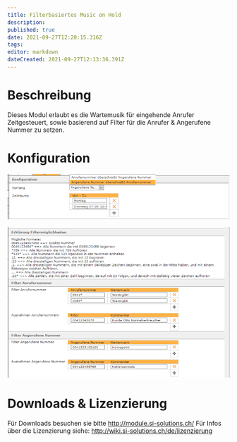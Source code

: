 ```yaml
---
title: Filterbasiertes Music on Hold
description: 
published: true
date: 2021-09-27T12:20:15.316Z
tags: 
editor: markdown
dateCreated: 2021-09-27T12:13:36.391Z
---
```


# Beschreibung
Dieses Modul erlaubt es die Wartemusik für eingehende Anrufer Zeitgesteuert, sowie basierend auf Filter für die Anrufer & Angerufene Nummer zu setzen.

# Konfiguration

![moh-config.png](/uploads/music-on-hold/moh-config.png)


![moh-filter.png](/uploads/music-on-hold/moh-filter.png)



# Downloads & Lizenzierung
Für Downloads besuchen sie bitte http://module.si-solutions.ch/
Für Infos über die Lizenzierung siehe: http://wiki.si-solutions.ch/de/lizenzierung